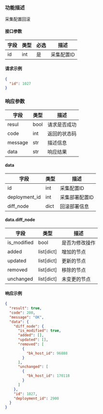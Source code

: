 ### 功能描述

采集配置回滚


#### 接口参数

| 字段 | 类型  | 必选 | 描述     |
|----|-----|----|--------|
| id | int | 是  | 采集配置ID |

#### 请求示例

```json
{
  "id": 1027
}
```

### 响应参数

| 字段      | 类型   | 描述     |
|---------|------|--------|
| resul   | bool | 请求是否成功 |
| code    | int  | 返回的状态码 |
| message | str  | 描述信息   |
| data    | str  | 响应结果   |

#### data

| 字段            | 类型   | 描述       |
|---------------|------|----------|
| id            | int  | 采集配置ID   |
| deployment_id | int  | 采集部署配置ID |
| diff_node     | dict | 回滚部署信息   |

#### data.diff_node

| 字段          | 类型         | 描述      |
|-------------|------------|---------|
| is_modified | bool       | 是否为修改操作 |
| added       | list[dict] | 增加的节点   |
| updated     | list[dict] | 更新的节点   |
| removed     | list[dict] | 移除的节点   |
| unchanged   | list[dict] | 未变更的节点  |

#### 响应示例

```json
{
  "result": true,
  "code": 200,
  "message": "OK",
  "data": {
    "diff_node": {
      "is_modified": true,
      "added": [],
      "updated": [],
      "removed": [
        {
          "bk_host_id": 96888
        }
      ],
      "unchanged": [
        {
          "bk_host_id": 170118
        }
      ]
    },
    "id": 1027,
    "deployment_id": 2900
  }
}
```

